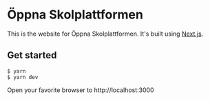 # Öppna Skolplattformen

This is the website for Öppna Skolplattformen. It's built using [Next.js](http://nextjs.org/).

## Get started

```
$ yarn
$ yarn dev
```

Open your favorite browser to http://localhost:3000

